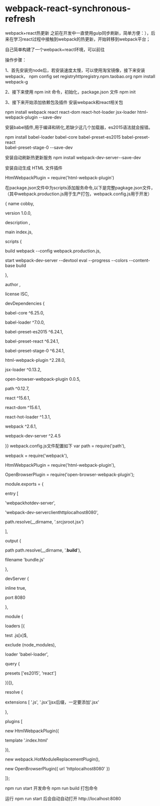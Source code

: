 # webpack-react-synchronous-refresh
webpack+react热更新
之前在开发中一直使用gulp同步刷新，简单方便：），后来在学习react过程中接触到webpack的热更新，开始转移到webpack平台；

自己简单构建了一个webpack+react环境，可以前往

操作步骤：

1、首先安装完node后，若安装速度太慢，可以使用淘宝镜像，接下来安装webpack，
npm config set registryhttpregistry.npm.taobao.org
npm install webpack-g

2、接下来使用 npm init 命令，初始化，package.json 文件
npm init

3、接下来开始添加依赖包及插件
安装webpack和react相关包

npm install   webpack   react react-dom react-hot-loader     jsx-loader  html-webpack-plugin   --save-dev

安装babel插件,用于编译和转化,若缺少这几个加载器，es2015语法就会报错。

npm install babel-loader  babel-core   babel-preset-es2015  babel-preset-react  
babel-preset-stage-0    --save-dev

安装自动刷新热更新服务
npm install webpack-dev-server--save-dev

安装自动生成 HTML 文件插件

HtmlWebpackPlugin = require('html-webpack-plugin')

在package.json文件中为scripts添加服务命令,以下是完整pagkage.json文件，
（其中webpack.production.js用于生产打包，webpack.config.js用于开发）

{
name cobby,

version 1.0.0,

description ,

main index.js,

scripts {

build webpack --config webpack.production.js,

start webpack-dev-server --devtool eval --progress --colors --content-base build

},

author ,

license ISC,

devDependencies {

babel-core ^6.25.0,

babel-loader ^7.0.0,

babel-preset-es2015 ^6.24.1,

babel-preset-react ^6.24.1,

babel-preset-stage-0 ^6.24.1,

html-webpack-plugin ^2.28.0,

jsx-loader ^0.13.2,

open-browser-webpack-plugin 0.0.5,

path ^0.12.7,

react ^15.6.1,

react-dom ^15.6.1,

react-hot-loader ^1.3.1,

webpack ^2.6.1,

webpack-dev-server ^2.4.5

}}
webpack.config.js文件配置如下
var path = require('path'),

webpack = require('webpack'),

HtmlWebpackPlugin = require('html-webpack-plugin'),

OpenBrowserPlugin = require('open-browser-webpack-plugin');

module.exports = {

entry [

'webpackhotdev-server',

'webpack-dev-serverclienthttplocalhost8080',

path.resolve(__dirname, '.srcjsroot.jsx')

],

output {

path path.resolve(__dirname, '.__build__'),

filename 'bundle.js'

},

devServer {

inline true,

port 8080

},

module {

loaders [{

test .js[x]$,

exclude (node_modules),

loader 'babel-loader',

query {

presets ['es2015', 'react']

}}]},

resolve {

extensions [ '.js', '.jsx']jsx后缀，一定要添加'.jsx'

},

plugins [

new HtmlWebpackPlugin({

template '.index.html'

}),

new webpack.HotModuleReplacementPlugin(),

new OpenBrowserPlugin({ url 'httplocalhost8080' })

]};

npm run  start  开发命令
npm run build  打包命令

运行 npm run  start 后会自动自动打开 http://localhost:8080 
